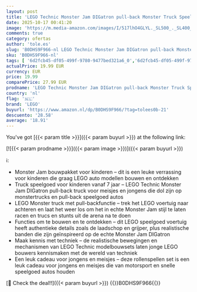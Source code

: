 ```yaml
---
layout: post
title: 'LEGO Technic Monster Jam DIGatron pull-back Monster Truck Speelgoed voor 7 jaar en Ouder  Voertuig Bouwpakket voor Kinderen  Jongens en Meisjes  Cadeau voor Fans van Monstertrucks en Auto s 42199'
date: 2025-10-17 00:41:20
image: 'https://m.media-amazon.com/images/I/517lhO4GLYL._SL500_._SL400_.jpg'
comments: true
category: ofertas
author: 'tole.es'
slug: 'B0DHS9F966-nl LEGO Technic Monster Jam DIGatron pull-back Monster Truck...'
sku: 'B0DHS9F966-nl'
tags: [ '6d2fcb45-df05-499f-9780-9477bed321a6_0','6d2fcb45-df05-499f-9780-9477bed321a6_501','Arborist Merchandising Root','Bouw- & constructiespeelgoed','Creatieve spellen','Educatief speelgoed','Self Service','Special Features Stores','Speelgoed & spellen','Speelgoedbouwsets','lego','🇳🇱', ]
actualPrice: 19.99 EUR
currency: EUR
price: 19.99
comparePrice: 27.99 EUR
prodname: 'LEGO Technic Monster Jam DIGatron pull-back Monster Truck Speelgoed voor 7 jaar en Ouder  Voertuig Bouwpakket voor Kinderen  Jongens en Meisjes  Cadeau voor Fans van Monstertrucks en Auto s 42199'
country: 'nl'
flag: '🇳🇱'
brand: 'LEGO'
buyurl: 'https://www.amazon.nl/dp/B0DHS9F966/?tag=tolees0b-21'
descuento: '28.58'
average: '18.91'
---
```


You've got [{{< param title >}}]({{< param buyurl >}}) at the following link:

[![{{< param prodname >}}]({{< param image >}})]({{< param buyurl >}})

ℹ️:

- Monster Jam bouwpakket voor kinderen – dit is een leuke verrassing voor kinderen die graag LEGO auto modellen bouwen en ontdekken
- Truck speelgoed voor kinderen vanaf 7 jaar – LEGO Technic Monster Jam DIGatron pull-back truck voor meisjes en jongens die dol zijn op monstertrucks en pull-back speelgoed autos
- LEGO Monster truck met pull-backfunctie – trek het LEGO voertuig naar achteren en laat het weer los om het in echte Monster Jam stijl te laten racen en trucs en stunts uit de arena na te doen
- Functies om te bouwen en te ontdekken – dit LEGO speelgoed voertuig heeft authentieke details zoals de laadschop en grijper, plus realistische banden die zijn geïnspireerd op de echte Monster Jam DIGatron
- Maak kennis met techniek – de realistische bewegingen en mechanismen van LEGO Technic modelbouwsets laten jonge LEGO bouwers kennismaken met de wereld van techniek
- Een leuk cadeau voor jongens en meisjes – deze rollenspellen set is een leuk cadeau voor jongens en meisjes die van motorsport en snelle speelgoed autos houden

[🛒 Check the deal!!]({{< param buyurl >}})
{{<world>}}B0DHS9F966{{</world>}}
